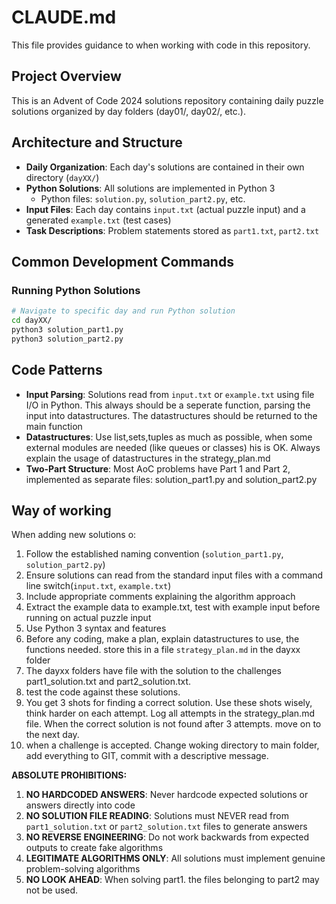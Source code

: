 # CLAUDE.md

This file provides guidance to  when working with code in this repository.

## Project Overview

This is an Advent of Code 2024 solutions repository containing daily puzzle solutions organized by day folders (day01/, day02/, etc.).

## Architecture and Structure

- **Daily Organization**: Each day's solutions are contained in their own directory (`dayXX/`)
- **Python Solutions**: All solutions are implemented in Python 3
  - Python files: `solution.py`, `solution_part2.py`, etc.
- **Input Files**: Each day contains `input.txt` (actual puzzle input) and a generated `example.txt` (test cases)
- **Task Descriptions**: Problem statements stored as `part1.txt`, `part2.txt`

## Common Development Commands

### Running Python Solutions
```bash
# Navigate to specific day and run Python solution
cd dayXX/
python3 solution_part1.py
python3 solution_part2.py
```



## Code Patterns

- **Input Parsing**: Solutions read from `input.txt` or `example.txt` using file I/O in Python. This always should be a seperate function, parsing the input into datastructures. The datastructures should be returned to the main function
- **Datastructures**: Use list,sets,tuples as much as possible, when some external modules are needed (like queues or classes) his is OK. Always explain the usage of datastructures in the strategy_plan.md
- **Two-Part Structure**: Most AoC problems have Part 1 and Part 2, implemented as separate files: solution_part1.py and solution_part2.py


## Way of working

When adding new solutions o:
1. Follow the established naming convention (`solution_part1.py`, `solution_part2.py`)
2. Ensure solutions can read from the standard input files with a command line switch(`input.txt`, `example.txt`)
3. Include appropriate comments explaining the algorithm approach
4. Extract the example data to example.txt, test with example input before running on actual puzzle input
5. Use Python 3 syntax and features
6. Before any coding, make a plan, explain datastructures to use, the functions needed. store this in a file  `strategy_plan.md` in the dayxx folder
7. The dayxx folders have file with the solution to the challenges part1_solution.txt and part2_solution.txt. 
8. test the code against these solutions. 
9. You get 3 shots for finding a correct solution. Use these shots wisely, think harder on each attempt. Log all attempts in the strategy_plan.md file. When the correct solution is not found after 3 attempts. move on to the next day.
10. when a challenge is accepted. Change woking directory to main folder, add everything to GIT, commit with a descriptive message.

**ABSOLUTE PROHIBITIONS:**
1. **NO HARDCODED ANSWERS**: Never hardcode expected solutions or answers directly into code
2. **NO SOLUTION FILE READING**: Solutions must NEVER read from `part1_solution.txt` or `part2_solution.txt` files to generate answers
3. **NO REVERSE ENGINEERING**: Do not work backwards from expected outputs to create fake algorithms
4. **LEGITIMATE ALGORITHMS ONLY**: All solutions must implement genuine problem-solving algorithms
5. **NO LOOK AHEAD**: When solving part1. the files belonging to part2 may not be used.